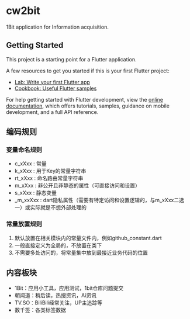# cw2bit

1Bit application for Information acquisition.

## Getting Started

This project is a starting point for a Flutter application.

A few resources to get you started if this is your first Flutter project:

- [Lab: Write your first Flutter app](https://docs.flutter.dev/get-started/codelab)
- [Cookbook: Useful Flutter samples](https://docs.flutter.dev/cookbook)

For help getting started with Flutter development, view the
[online documentation](https://docs.flutter.dev/), which offers tutorials,
samples, guidance on mobile development, and a full API reference.

## 编码规则

### 变量命名规则
* c_xXxx : 常量
* k_xXxx : 用于Key的常量字符串
* rt_xXxx : 命名路由常量字符串
* m_xXxx : 非公开且非静态的属性（可直接访问和设置）
* s_xXxx : 静态变量
* _m_xxXxx : dart隐私属性（需要有特定访问和设置逻辑的，与m_xXxx二选一）或实际就是不想外部处理的

### 常量放置规则
1. 默认放置在相关模块内的常量文件内，例如github_constant.dart
2. 一般直接定义为全局的，不放置在类下
3. 不需要多处访问的，将常量集中放到最接近业务代码的位置

## 内容板块
* 1Bit：应用小工具，应用测试，1bit仓库问题提交
* 朝闻道：稍后读，热搜资讯，Ai资讯
* TV.SO：BiliBili经常关注，UP主追踪等
* 数千签：各类标签数据